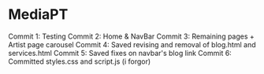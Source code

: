 # MediaPT
Commit 1: Testing
Commit 2: Home & NavBar
Commit 3: Remaining pages + Artist page carousel
Commit 4: Saved revising and removal of blog.html and services.html
Commit 5: Saved fixes on navbar's blog link
Commit 6: Committed styles.css and script.js (i forgor)
